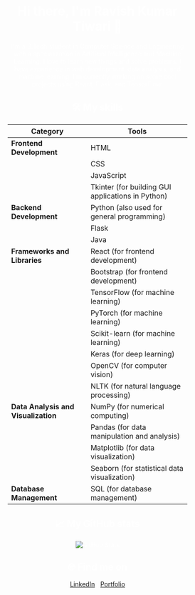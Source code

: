 <div align="center" style="background-image: url('Banner.png'); background-size: cover; color: white; padding: 50px;">

# Hi there, I'm Ravish Kumar Tiwari 👋

I'm a B.Tech student in Computer Science and Engineering with a specialization in Artificial Intelligence and Machine Learning. I love to learn new things and solve problems. I have experience in web development, data analysis, and machine learning. I'm currently working on some cool projects using React, Flask, and TensorFlow.

## 🛠️ My skills


| Category                   | Tools                                         |
|----------------------------|-----------------------------------------------|
| **Frontend Development**   | HTML                                          |
|                            | CSS                                           |
|                            | JavaScript                                    |
|                            | Tkinter (for building GUI applications in Python) |
| **Backend Development**    | Python (also used for general programming)   |
|                            | Flask                                         |
|                            | Java                                          |
| **Frameworks and Libraries**| React (for frontend development)             |
|                            | Bootstrap (for frontend development)         |
|                            | TensorFlow (for machine learning)            |
|                            | PyTorch (for machine learning)               |
|                            | Scikit-learn (for machine learning)          |
|                            | Keras (for deep learning)                    |
|                            | OpenCV (for computer vision)                 |
|                            | NLTK (for natural language processing)       |
| **Data Analysis and Visualization** | NumPy (for numerical computing)         |
|                            | Pandas (for data manipulation and analysis)  |
|                            | Matplotlib (for data visualization)          |
|                            | Seaborn (for statistical data visualization) |
| **Database Management**    | SQL (for database management)                 |            


## 📈 My GitHub stats

![GitHub Stats](https://github-readme-stats.vercel.app/api?username=Newton2025&show_icons=true&hide_title=true)

## 🌐 Find me on

[LinkedIn](https://www.linkedin.com/in/ravish-kumar-tiwari-37b030231?utm_source=share&utm_campaign=share_via&utm_content=profile&utm_medium=android_app) | [Portfolio](https://RKTWorld.netlify.com)

</div>
